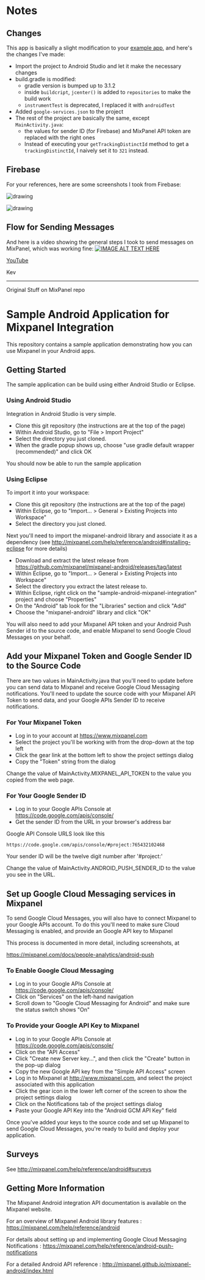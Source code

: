 # Notes

## Changes
This app is basically a slight modification to your [example app](https://github.com/mixpanel/sample-android-mixpanel-integration), and here's the changes I've made:
- Import the project to Android Studio and let it make the necessary changes
- build.gradle is modified:
  - gradle version is bumped up to 3.1.2
  - inside `buildcript`, `jcenter()` is added to `repositories` to make the build work
  - `instrumentTest` is deprecated, I replaced it with `androidTest`
- Added `google-services.json` to the project
- The rest of the project are basically the same, except `MainActivity.java`:
  - the values for sender ID (for Firebase) and MixPanel API token are replaced with the right ones
  - Instead of executing your `getTrackingDistinctId` method to get a `trackingDistinctId`, I naively set it to `321` instead.

## Firebase
For your references, here are some screenshots I took from Firebase:

![drawing](./images/firebase1.png)

![drawing](./images/firebase2.png)

## Flow for Sending Messages
And here is a video showing the general steps I took to send messages on MixPanel, which was working fine:
[![IMAGE ALT TEXT HERE](https://img.youtube.com/vi/1kD5E-MloQI/0.jpg)](https://www.youtube.com/watch?v=1kD5E-MloQI)

[YouTube](https://www.youtube.com/watch?v=1kD5E-MloQI)


Kev

-------
Original Stuff on MixPanel repo

# Sample Android Application for Mixpanel Integration

This repository contains a sample application demonstrating how you
can use Mixpanel in your Android apps.

## Getting Started

The sample application can be build using either Android Studio or Eclipse.

### Using Android Studio
Integration in Android Studio is very simple.

- Clone this git repository (the instructions are at the top of the page)
- Within Android Studio, go to "File > Import Project"
- Select the directory you just cloned.
- When the gradle popup shows up, choose "use gradle default wrapper (recommended)" and click OK

You should now be able to run the sample application

### Using Eclipse
To import it into your workspace:

- Clone this git repository (the instructions are at the top of the page)
- Within Eclipse, go to "Import... > General > Existing Projects into Workspace"
- Select the directory you just cloned.

Next you'll need to import the mixpanel-android library and associate it as a dependency
(see http://mixpanel.com/help/reference/android#installing-eclipse for more details)

- Download and extract the latest release from https://github.com/mixpanel/mixpanel-android/releases/tag/latest
- Within Eclipse, go to "Import... > General > Existing Projects into Workspace"
- Select the directory you extract the latest release to.
- Within Eclipse, right click on the "sample-android-mixpanel-integration" project and choose "Properties"
- On the "Android" tab look for the "Libraries" section and click "Add"
- Choose the "mixpanel-android" library and click "OK"

You will also need to add your Mixpanel API token and your Android
Push Sender id to the source code, and enable Mixpanel to send Google
Cloud Messages on your behalf.

## Add your Mixpanel Token and Google Sender ID to the Source Code

There are two values in MainActivity.java that you'll need to update
before you can send data to Mixpanel and receive Google Cloud
Messaging notifications. You'll need to update the source code with
your Mixpanel API Token to send data, and your Google APIs Sender ID
to receive notifications.

### For Your Mixpanel Token

- Log in to your account at https://www.mixpanel.com
- Select the project you'll be working with from the drop-down at the top left
- Click the gear link at the bottom left to show the project settings dialog
- Copy the "Token" string from the dialog

Change the value of MainActivity.MIXPANEL_API_TOKEN to the value you
copied from the web page.

### For Your Google Sender ID

- Log in to your Google APIs Console at https://code.google.com/apis/console/
- Get the sender ID from the URL in your browser's address bar

Google API Console URLS look like this

    https://code.google.com/apis/console/#project:765432102468

Your sender ID will be the twelve digit number after '#project:'

Change the value of MainActivity.ANDROID_PUSH_SENDER_ID to the value you see in the URL.

## Set up Google Cloud Messaging services in Mixpanel

To send Google Cloud Messages, you will also have to connect Mixpanel
to your Google APIs account. To do this you'll need to make sure Cloud
Messaging is enabled, and provide an Google API key to Mixpanel

This process is documented in more detail, including screenshots, at

https://mixpanel.com/docs/people-analytics/android-push

### To Enable Google Cloud Messaging

- Log in to your Google APIs Console at https://code.google.com/apis/console/
- Click on "Services" on the left-hand navigation
- Scroll down to "Google Cloud Messaging for Android" and make sure the status switch shows "On"

### To Provide your Google API Key to Mixpanel

- Log in to your Google APIs Console at https://code.google.com/apis/console/
- Click on the "API Access"
- Click "Create new Server key...", and then click the "Create" button in the pop-up dialog
- Copy the new Google API key from the "Simple API Access" screen
- Log in to Mixpanel at http://www.mixpanel.com, and select the project associated with this application
- Click the gear icon in the lower left corner of the screen to show the project settings dialog
- Click on the Notifications tab of the project settings dialog
- Paste your Google API Key into the "Android GCM API Key" field

Once you've added your keys to the source code and set up Mixpanel to
send Google Cloud Messages, you're ready to build and deploy your application.

## Surveys
See http://mixpanel.com/help/reference/android#surveys

## Getting More Information

The Mixpanel Android integration API documentation is available on the Mixpanel website.

For an overview of Mixpanel Android library features
: https://mixpanel.com/help/reference/android

For details about setting up and implementing Google Cloud Messaging Notifications
: https://mixpanel.com/help/reference/android-push-notifications

For a detailed Android API reference
: http://mixpanel.github.io/mixpanel-android/index.html
